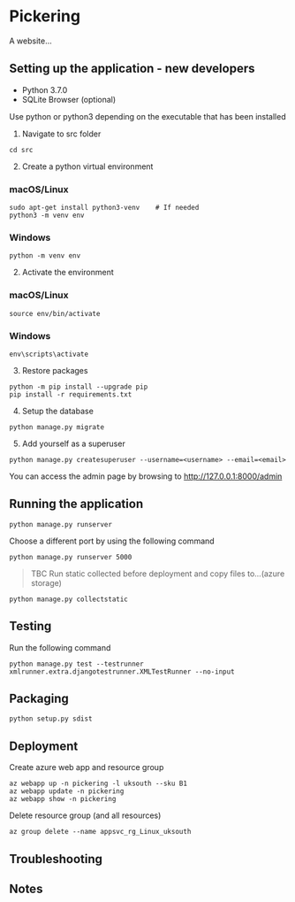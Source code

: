 # Pickering

A website...

## Setting up the application - new developers

* Python 3.7.0
* SQLite Browser (optional)

Use python or python3 depending on the executable that has been installed

1. Navigate to src folder
```
cd src
```
2. Create a python virtual environment
### macOS/Linux
```
sudo apt-get install python3-venv    # If needed
python3 -m venv env
```
### Windows
```
python -m venv env
```
2. Activate the environment
### macOS/Linux
```
source env/bin/activate
```
### Windows
 ```
 env\scripts\activate
 ```

3. Restore packages

```
python -m pip install --upgrade pip
pip install -r requirements.txt
```

4. Setup the database

```
python manage.py migrate
``` 

5. Add yourself as a superuser

```
python manage.py createsuperuser --username=<username> --email=<email>
```

You can access the admin page by browsing to http://127.0.0.1:8000/admin

## Running the application


```
python manage.py runserver
```
Choose a different port by using the following command
```
python manage.py runserver 5000
```

>TBC
>Run static collected before deployment and copy files to...(azure storage)

```
python manage.py collectstatic
```

## Testing

Run the following command

```
python manage.py test --testrunner xmlrunner.extra.djangotestrunner.XMLTestRunner --no-input
```

## Packaging

```
python setup.py sdist
```

## Deployment

Create azure web app and resource group
```
az webapp up -n pickering -l uksouth --sku B1
az webapp update -n pickering
az webapp show -n pickering
```

Delete resource group (and all resources)
```
az group delete --name appsvc_rg_Linux_uksouth
```

## Troubleshooting

## Notes
